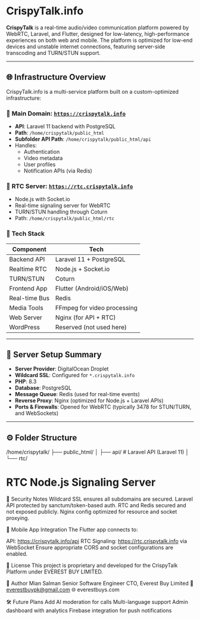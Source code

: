# CrispyTalk.info

**CrispyTalk** is a real-time audio/video communication platform powered by WebRTC, Laravel, and Flutter, designed for low-latency, high-performance experiences on both web and mobile. The platform is optimized for low-end devices and unstable internet connections, featuring server-side transcoding and TURN/STUN support.

---

## 🌐 Infrastructure Overview

CrispyTalk.info is a multi-service platform built on a custom-optimized infrastructure:

### 🔸 **Main Domain**: [`https://crispytalk.info`](https://crispytalk.info)
- **API**: Laravel 11 backend with PostgreSQL
- **Path**: `/home/crispytalk/public_html`
- **Subfolder API Path**: `/home/crispytalk/public_html/api`
- Handles:
    - Authentication
    - Video metadata
    - User profiles
    - Notification APIs (via Redis)

### 🔸 **RTC Server**: [`https://rtc.crispytalk.info`](https://rtc.crispytalk.info)
- Node.js with Socket.io
- Real-time signaling server for WebRTC
- TURN/STUN handling through Coturn
- Path: `/home/crispytalk/public_html/rtc`

### 🔸 **Tech Stack**
| Component     | Tech                         |
|---------------|------------------------------|
| Backend API   | Laravel 11 + PostgreSQL      |
| Realtime RTC  | Node.js + Socket.io          |
| TURN/STUN     | Coturn                       |
| Frontend App  | Flutter (Android/iOS/Web)    |
| Real-time Bus | Redis                        |
| Media Tools   | FFmpeg for video processing  |
| Web Server    | Nginx (for API + RTC)        |
| WordPress     | Reserved (not used here)     |

---

## 🔧 Server Setup Summary

- **Server Provider**: DigitalOcean Droplet
- **Wildcard SSL**: Configured for `*.crispytalk.info`
- **PHP**: 8.3
- **Database**: PostgreSQL
- **Message Queue**: Redis (used for real-time events)
- **Reverse Proxy**: Nginx (optimized for Node.js + Laravel APIs)
- **Ports & Firewalls**: Opened for WebRTC (typically 3478 for STUN/TURN, and WebSockets)

---

## ⚙️ Folder Structure

/home/crispytalk/ ├── public_html/ │ ├── api/ # Laravel API (Laravel 11) │ └── rtc/

# RTC Node.js Signaling Server

🔐 Security Notes
Wildcard SSL ensures all subdomains are secured.
Laravel API protected by sanctum/token-based auth.
RTC and Redis secured and not exposed publicly.
Nginx config optimized for resource and socket proxying.

📱 Mobile App Integration
The Flutter app connects to:

API: https://crispytalk.info/api
RTC Signaling: https://rtc.crispytalk.info via WebSocket
Ensure appropriate CORS and socket configurations are enabled.

📄 License
This project is proprietary and developed for the CrispyTalk Platform under EVEREST BUY LIMITED.

👤 Author
Mian Salman
Senior Software Engineer
CTO, Everest Buy Limited
📧 everestbuypk@gmail.com
🌐 everestbuys.com

🛠 Future Plans
Add AI moderation for calls
Multi-language support
Admin dashboard with analytics
Firebase integration for push notifications

